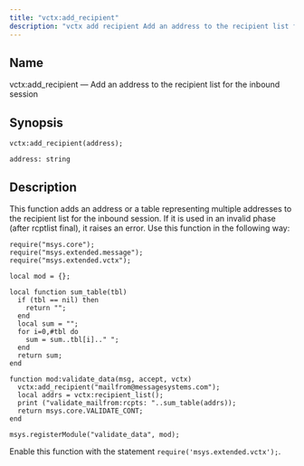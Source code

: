 ```yaml
---
title: "vctx:add_recipient"
description: "vctx add recipient Add an address to the recipient list for the inbound session vctx add recipient address This function adds an address or a table representing multiple addresses to the recipient list for the inbound session If it is used in an invalid phase after rcptlist final it raises..."
---
```


<a name="lua.ref.vctx_add_recipient"></a> 
## Name

vctx:add_recipient — Add an address to the recipient list for the inbound session

<a name="idp27864736"></a> 
## Synopsis

`vctx:add_recipient(address);`

`address: string`<a name="idp27867376"></a> 
## Description

This function adds an address or a table representing multiple addresses to the recipient list for the inbound session. If it is used in an invalid phase (after rcptlist final), it raises an error. Use this function in the following way:

<a name="lua.ref.vctx_add_recipient.example"></a> 


```
require("msys.core");
require("msys.extended.message");
require("msys.extended.vctx");

local mod = {};

local function sum_table(tbl)
  if (tbl == nil) then
    return "";
  end
  local sum = "";
  for i=0,#tbl do
    sum = sum..tbl[i].." ";
  end
  return sum;
end

function mod:validate_data(msg, accept, vctx)
  vctx:add_recipient("mailfrom@messagesystems.com");
  local addrs = vctx:recipient_list();
  print ("validate_mailfrom:rcpts: "..sum_table(addrs));
  return msys.core.VALIDATE_CONT;
end

msys.registerModule("validate_data", mod);
```

Enable this function with the statement `require('msys.extended.vctx');`.